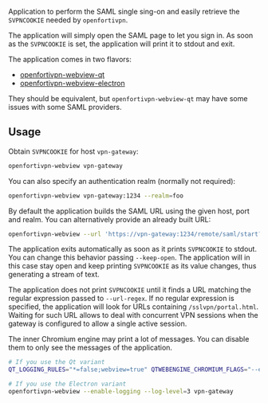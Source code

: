 Application to perform the SAML single sing-on and easily retrieve the
`SVPNCOOKIE` needed by `openfortivpn`.

The application will simply open the SAML page to let you sign in.
As soon as the `SVPNCOOKIE` is set, the application will print it to
stdout and exit.

The application comes in two flavors:
 - [openfortivpn-webview-qt](openfortivpn-webview-qt/)
 - [openfortivpn-webview-electron](openfortivpn-webview-electron/)

They should be equivalent, but `openfortivpn-webview-qt` may have
some issues with some SAML providers.


## Usage

Obtain `SVPNCOOKIE` for host `vpn-gateway`:
```sh
openfortivpn-webview vpn-gateway
```

You can also specify an authentication realm (normally not required):
```sh
openfortivpn-webview vpn-gateway:1234 --realm=foo
```

By default the application builds the SAML URL using the given host,
port and realm. You can alternatively provide an already built URL:

```sh
openfortivpn-webview --url 'https://vpn-gateway:1234/remote/saml/start?realm=foo'
```

The application exits automatically as soon as it prints `SVPNCOOKIE` to
stdout. You can change this behavior passing `--keep-open`. The application
will in this case stay open and keep printing `SVPNCOOKIE` as its value
changes, thus generating a stream of text.

The application does not print `SVPNCOOKIE` until it finds a URL matching
the regular expression passed to `--url-regex`. If no regular expression
is specified, the application will look for URLs containing `/sslvpn/portal.html`.
Waiting for such URL allows to deal with concurrent VPN sessions when the
gateway is configured to allow a single active session.


The inner Chromium engine may print a lot of messages. You can disable them
to only see the messages of the application.

```sh
# If you use the Qt variant
QT_LOGGING_RULES="*=false;webview=true" QTWEBENGINE_CHROMIUM_FLAGS="--enable-logging --log-level=3" openfortivpn-webview vpn-gateway

# If you use the Electron variant
openfortivpn-webview --enable-logging --log-level=3 vpn-gateway
```
